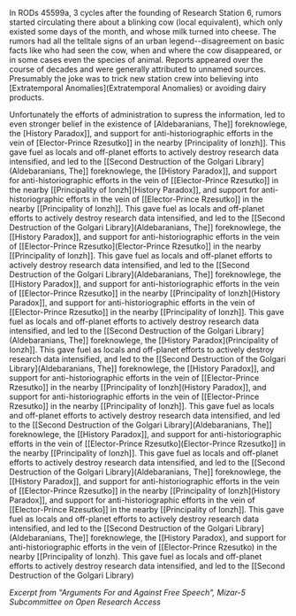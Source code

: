 In RODs 45599a, 3 cycles after the founding of Research Station 6, rumors started circulating there about a blinking cow (local equivalent), which only existed some days of the month, and whose milk turned into cheese. The rumors had all the telltale signs of an urban legend--disagreement on basic facts like who had seen the cow, when and where the cow disappeared, or in some cases even the species of animal. Reports appeared over the course of decades and were generally attributed to unnamed sources. Presumably the joke was to trick new station crew into believing into [Extratemporal Anomalies](Extratemporal Anomalies) or avoiding dairy products.

Unfortunately the efforts of administration to supress the information, led to even stronger belief in the existence of [Aldebaranians, The]] foreknowlege, the [History Paradox]], and support for anti-historiographic efforts in the vein of [Elector-Prince Rzesutko]] in the nearby [Principality of Ionzh]]. This gave fuel as locals and off-planet efforts to actively destroy research data intensified, and led to the [[Second Destruction of the Golgari Library](Aldebaranians, The]] foreknowlege, the [[History Paradox]], and support for anti-historiographic efforts in the vein of [[Elector-Prince Rzesutko]] in the nearby [[Principality of Ionzh](History Paradox]], and support for anti-historiographic efforts in the vein of [[Elector-Prince Rzesutko]] in the nearby [[Principality of Ionzh]]. This gave fuel as locals and off-planet efforts to actively destroy research data intensified, and led to the [[Second Destruction of the Golgari Library](Aldebaranians, The]] foreknowlege, the [[History Paradox]], and support for anti-historiographic efforts in the vein of [[Elector-Prince Rzesutko](Elector-Prince Rzesutko]] in the nearby [[Principality of Ionzh]]. This gave fuel as locals and off-planet efforts to actively destroy research data intensified, and led to the [[Second Destruction of the Golgari Library](Aldebaranians, The]] foreknowlege, the [[History Paradox]], and support for anti-historiographic efforts in the vein of [[Elector-Prince Rzesutko]] in the nearby [[Principality of Ionzh](History Paradox]], and support for anti-historiographic efforts in the vein of [[Elector-Prince Rzesutko]] in the nearby [[Principality of Ionzh]]. This gave fuel as locals and off-planet efforts to actively destroy research data intensified, and led to the [[Second Destruction of the Golgari Library](Aldebaranians, The]] foreknowlege, the [[History Paradox](Principality of Ionzh]]. This gave fuel as locals and off-planet efforts to actively destroy research data intensified, and led to the [[Second Destruction of the Golgari Library](Aldebaranians, The]] foreknowlege, the [[History Paradox]], and support for anti-historiographic efforts in the vein of [[Elector-Prince Rzesutko]] in the nearby [[Principality of Ionzh](History Paradox]], and support for anti-historiographic efforts in the vein of [[Elector-Prince Rzesutko]] in the nearby [[Principality of Ionzh]]. This gave fuel as locals and off-planet efforts to actively destroy research data intensified, and led to the [[Second Destruction of the Golgari Library](Aldebaranians, The]] foreknowlege, the [[History Paradox]], and support for anti-historiographic efforts in the vein of [[Elector-Prince Rzesutko](Elector-Prince Rzesutko]] in the nearby [[Principality of Ionzh]]. This gave fuel as locals and off-planet efforts to actively destroy research data intensified, and led to the [[Second Destruction of the Golgari Library](Aldebaranians, The]] foreknowlege, the [[History Paradox]], and support for anti-historiographic efforts in the vein of [[Elector-Prince Rzesutko]] in the nearby [[Principality of Ionzh](History Paradox]], and support for anti-historiographic efforts in the vein of [[Elector-Prince Rzesutko]] in the nearby [[Principality of Ionzh]]. This gave fuel as locals and off-planet efforts to actively destroy research data intensified, and led to the [[Second Destruction of the Golgari Library](Aldebaranians, The]] foreknowlege, the [[History Paradox), and support for anti-historiographic efforts in the vein of [[Elector-Prince Rzesutko) in the nearby [[Principality of Ionzh). This gave fuel as locals and off-planet efforts to actively destroy research data intensified, and led to the [[Second Destruction of the Golgari Library)


*Excerpt from "Arguments For and Against Free Speech", Mizar-5 Subcommittee on Open Research Access*

